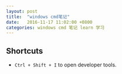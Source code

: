 ```yaml
---
layout: post
title:  "windows cmd笔记"
date:   2016-11-17 11:02:00 +0800
categories: windows cmd 笔记 learn 学习
---
```


## Shortcuts
* `Ctrl + Shift + I` to open developer tools.

